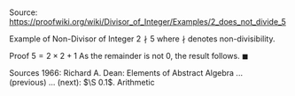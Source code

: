 # 

Source: https://proofwiki.org/wiki/Divisor_of_Integer/Examples/2_does_not_divide_5

Example of Non-Divisor of Integer
$2 \nmid 5$
where $\nmid$ denotes non-divisibility.


Proof
$5 = 2 \times 2 + 1$
As the remainder is not $0$, the result follows.
$\blacksquare$


Sources
1966: Richard A. Dean: Elements of Abstract Algebra ... (previous) ... (next): $\S 0.1$. Arithmetic




